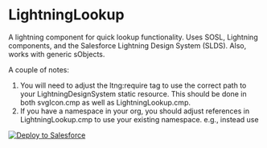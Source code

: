 # LightningLookup
A lightning component for quick lookup functionality.  Uses SOSL, Lightning components, and the Salesforce Lightning Design System (SLDS).  Also, works with generic sObjects.

<p>A couple of notes:
<ol>
<li>
You will need to adjust the ltng:require tag to use the correct path to your LightningDesignSystem static resource.  This should be done in both svgIcon.cmp as well as LightningLookup.cmp.
</li>
<li>
If you have a namespace in your org, you should adjust <c:svgIcon> references in LightningLookup.cmp to use your existing namespace.  e.g., instead use <mynamespace:svgIcon>
</li>
</ol>
<p>
<a href="https://githubsfdeploy.herokuapp.com?owner=dancinllama&amp;repo=LightningLookup">
  <img alt="Deploy to Salesforce" src="https://raw.githubusercontent.com/afawcett/githubsfdeploy/master/src/main/webapp/resources/img/deploy.png" style="max-width:100%;">
</a>
</p>
